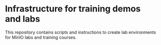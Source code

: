 # Infrastructure for training demos and labs

This repository contains scripts and instructions to create lab environments for MinIO labs and training courses.

